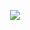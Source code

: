 <div align="center">

![](https://github-profile-summary-cards.vercel.app/api/cards/profile-details?username=imp&theme=transparent)
